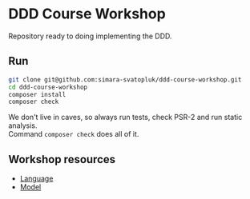 # DDD Course Workshop

Repository ready to doing implementing the DDD.

## Run
```bash
git clone git@github.com:simara-svatopluk/ddd-course-workshop.git
cd ddd-course-workshop
composer install
composer check
```

We don't live in caves, so always run tests, check PSR-2 and run static analysis.  
Command `composer check` does all of it.

## Workshop resources

* [Language](https://github.com/simara-svatopluk/ddd-course/blob/master/2-language/workshop/workshop.md)
* [Model](https://github.com/simara-svatopluk/ddd-course/blob/master/3-model/workshop/workshop.md)
